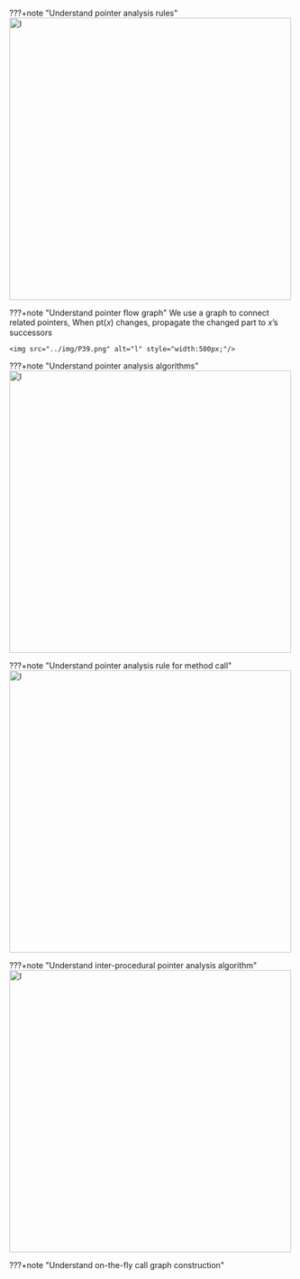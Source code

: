 ???+note "Understand pointer analysis rules"
    <img src="../img/rules.png" alt="l" style="width:500px;"/>

???+note "Understand pointer flow graph"
    We use a graph to connect  related pointers, When pt(𝑥) changes, propagate the changed part to 𝑥’s successors

    <img src="../img/P39.png" alt="l" style="width:500px;"/>

???+note "Understand pointer analysis algorithms"
    <img src="../img/pointerAnalysis.png" alt="l" style="width:500px;"/>
    

???+note "Understand pointer analysis rule for method call"
    <img src="../img/call.png" alt="l" style="width:500px;"/>


???+note "Understand inter-procedural pointer analysis algorithm"
    <img src="../img/alg.png" alt="l" style="width:500px;"/>


???+note "Understand on-the-fly call graph construction"


